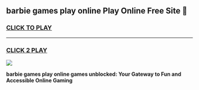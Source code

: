 
## barbie games play online Play Online Free Site 👋
<h3>
<a href="https://download.freeplayer.one?title=barbie_games_play_online&ref=21F">CLICK TO PLAY</a></h3>
<hr>

<h3>
<a href="https://download.freeplayer.one?title=barbie_games_play_online&ref=21F">CLICK 2 PLAY</a>
  
</h3>

<a href="https://download.freeplayer.one?title=barbie_games_play_online&ref=21F"><img src="https://cdnb.artstation.com/p/assets/images/images/032/539/853/original/anto-thomas-button-gif.gif"></a>


**barbie games play online games unblocked: Your Gateway to Fun and Accessible Online Gaming**
